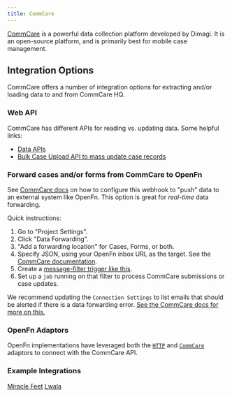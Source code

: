 ```yaml
---
title: CommCare
---
```


[CommCare](https://www.dimagi.com/commcare/) is a powerful data collection
platform developed by Dimagi. It is an open-source platform, and is primarily best for mobile case management.

## Integration Options

CommCare offers a number of integration options for extracting and/or loading
data to and from CommCare HQ.

### Web API

CommCare has different APIs for reading vs. updating data. Some helpful links:

- [Data APIs](https://confluence.dimagi.com/display/commcarepublic/Data+APIs)
- [Bulk Case Upload API to mass update case records](https://confluence.dimagi.com/display/commcarepublic/Bulk+Upload+Case+Data)

### Forward cases and/or forms from CommCare to OpenFn

See
[CommCare docs](https://confluence.dimagi.com/pages/viewpage.action?pageId=12224128)
on how to configure this webhook to "push" data to an external system like
OpenFn. This option is great for _real-time_ data forwarding.

Quick instructions:

1. Go to "Project Settings".
2. Click "Data Forwarding".
3. "Add a forwarding location" for Cases, Forms, or both.
4. Specify JSON, using your OpenFn inbox URL as the target. See the
   [CommCare documentation](https://confluence.dimagi.com/pages/viewpage.action?pageId=12224128).
5. Create a
   [message-filter trigger like this](/documentation/build/triggers#match-a-message-with-a-fragment-inside-another-object-called-form).
6. Set up a `job` running on that filter to process CommCare submissions or case
   updates.

We recommend updating the `Connection Settings` to list emails that should be
alerted if there is a data forwarding error. [See the CommCare docs for more on this.](https://confluence.dimagi.com/pages/viewpage.action?pageId=12224128#EnablingDataIntegration(FormandCaseForwarding)-Errornotifications)

### OpenFn Adaptors

OpenFn implementations have leveraged both the [`HTTP`](https://github.com/OpenFn/language-http) and [`CommCare`](https://github.com/OpenFn/language-commcare) adaptors to
connect with the CommCare API. 


### Example Integrations

[Miracle Feet](https://github.com/OpenFn/miracle-feet) [Lwala](https://github.com/OpenFn/lwala)
